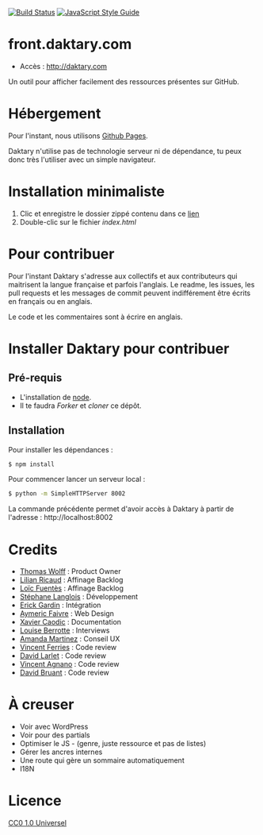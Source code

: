 [![Build Status](https://travis-ci.org/daktary-team/front.daktary.com.svg?branch=master)](https://travis-ci.org/daktary-team/front.daktary.com)
[![JavaScript Style Guide](https://img.shields.io/badge/code_style-standard-brightgreen.svg)](https://standardjs.com)

# front.daktary.com

- Accès : http://daktary.com

Un outil pour afficher facilement des ressources présentes sur GitHub.

# Hébergement

Pour l'instant, nous utilisons [Github Pages](https://pages.github.com).

Daktary n'utilise pas de technologie serveur ni de dépendance, tu peux donc très l'utiliser avec un simple navigateur.

# Installation minimaliste

1. Clic et enregistre le dossier zippé contenu dans ce [lien](https://github.com/daktary-team/front.daktary.com/archive/master.zip)
2. Double-clic sur le fichier *index.html*


# Pour contribuer

Pour l'instant Daktary s'adresse aux collectifs et aux contributeurs qui maitrisent la langue française et parfois l'anglais. Le readme, les issues, les pull requests et les messages de commit peuvent indifférement être écrits en français ou en anglais.

Le code et les commentaires sont à écrire en anglais.

# Installer Daktary pour contribuer

## Pré-requis
- L'installation de <a href=https://nodejs.org/en/>node</a>.
- Il te faudra *Forker* et *cloner* ce dépôt.

## Installation

Pour installer les dépendances :
```bash
$ npm install
```

Pour commencer lancer un serveur local :
```bash
$ python -m SimpleHTTPServer 8002
```

La commande précédente permet d'avoir accès à Daktary à partir de l'adresse : http://localhost:8002

# Credits

- [Thomas Wolff](https://github.com/WolffThomas) : Product Owner
- [Lilian Ricaud](https://github.com/lilianricaud) : Affinage Backlog
- [Loïc Fuentès](https://github.com/fuentesloic) : Affinage Backlog
- [Stéphane Langlois](https://github.com/pointbar) : Développement
- [Erick Gardin](https://github.com/newick) : Intégration
- [Aymeric Faivre](https://github.com/AymericFaivre) : Web Design
- [Xavier Caodic](https://github.com/XavCC) : Documentation
- [Louise Berrotte](https://github.com/lberrotte) : Interviews
- [Amanda Martinez](https://github.com/Amanda-Martinez) : Conseil UX
- [Vincent Ferries](https://github.com/vferries) : Code review
- [David Larlet](https://github.com/davidbgk) : Code review
- [Vincent Agnano](https://github.com/vinyll) : Code review
- [David Bruant](https://github.com/DavidBruant) : Code review

# À creuser

- Voir avec WordPress
- Voir pour des partials
- Optimiser le JS - (genre, juste ressource et pas de listes)
- Gérer les ancres internes
- Une route qui gère un sommaire automatiquement
- I18N

# Licence
[CC0 1.0 Universel](https://creativecommons.org/publicdomain/zero/1.0/legalcode.fr)
